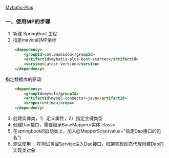 [Mybatis-Plus](https://mp.baomidou.com/guide/)

### 一、使用MP的步骤
 1. 新建 SpringBoot 工程
 2. 指定maven的MP坐标
```xml
    <dependency>
        <groupId>com.baomidou</groupId>
        <artifactId>mybatis-plus-boot-starter</artifactId>
        <version>Latest Version</version>
    </dependency>
```

指定数据库的驱动
```xml
    <dependency>
        <groupId>mysql</groupId>
        <artifactId>mysql-connector-java</artifactId>
        <scope>runtime</scope>
    </dependency>
```

 3. 创建实体类，1）定义属性，2）指定主键类型
 4. 创建Dao接口，需要继承BaseMapper<实体.class>
 5. 在springboot的启动类上，加入@MapperScan(value="指定Dao接口的包名")
 6. 测试使用：
    在测试类或Service注入Dao接口，框架实现动态代理创建Dao的实现类对象